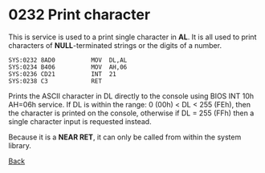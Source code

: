 # 0232 Print character

This is service is used to a print single character in **AL**. It is all used to print characters of **NULL**-terminated strings or the digits of a number.

```
SYS:0232 8AD0          MOV	DL,AL
SYS:0234 B406          MOV	AH,06
SYS:0236 CD21          INT	21
SYS:0238 C3            RET
```

Prints the ASCII character in DL directly to the console using BIOS INT 10h AH=06h service. If DL is within the range: 0 (00h) < DL < 255 (FEh), then the character is printed on the console, otherwise if DL = 255 (FFh) then a single character input is requested instead.

Because it is a **NEAR RET**, it can only be called from within the system library.

[Back](README.md)